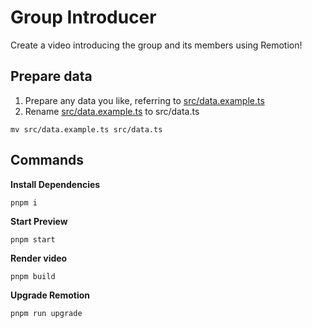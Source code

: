 # Group Introducer 

Create a video introducing the group and its members using Remotion!

## Prepare data
1. Prepare any data you like, referring to [src/data.example.ts](src/data.example.ts)
2. Rename [src/data.example.ts](src/data.example.ts) to src/data.ts
  ```console
  mv src/data.example.ts src/data.ts
  ```

## Commands

**Install Dependencies**

```console
pnpm i
```

**Start Preview**

```console
pnpm start
```

**Render video**

```console
pnpm build
```

**Upgrade Remotion**

```console
pnpm run upgrade
```

